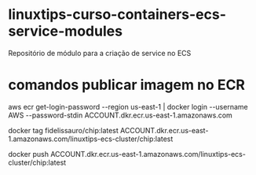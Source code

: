 # linuxtips-curso-containers-ecs-service-modules
Repositório de módulo para a criação de service no ECS

# comandos publicar imagem no ECR
aws ecr get-login-password --region us-east-1 | docker login --username AWS --password-stdin ACCOUNT.dkr.ecr.us-east-1.amazonaws.com

docker tag fidelissauro/chip:latest ACCOUNT.dkr.ecr.us-east-1.amazonaws.com/linuxtips-ecs-cluster/chip:latest

docker push ACCOUNT.dkr.ecr.us-east-1.amazonaws.com/linuxtips-ecs-cluster/chip:latest